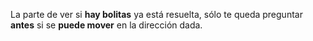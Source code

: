 La parte de ver si **hay bolitas** ya está resuelta, sólo te queda preguntar **antes** si se **puede mover** en la dirección dada.